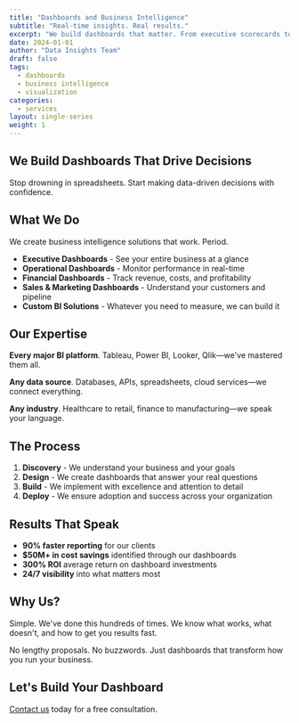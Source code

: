 ```yaml
---
title: "Dashboards and Business Intelligence"
subtitle: "Real-time insights. Real results."
excerpt: "We build dashboards that matter. From executive scorecards to operational dashboards, we turn your data into your competitive advantage."
date: 2024-01-01
author: "Data Insights Team"
draft: false
tags:
  - dashboards
  - business intelligence
  - visualization
categories:
  - services
layout: single-series
weight: 1
---
```


## We Build Dashboards That Drive Decisions

Stop drowning in spreadsheets. Start making data-driven decisions with confidence.

## What We Do

We create business intelligence solutions that work. Period.

- **Executive Dashboards** - See your entire business at a glance
- **Operational Dashboards** - Monitor performance in real-time
- **Financial Dashboards** - Track revenue, costs, and profitability
- **Sales & Marketing Dashboards** - Understand your customers and pipeline
- **Custom BI Solutions** - Whatever you need to measure, we can build it

## Our Expertise

**Every major BI platform**. Tableau, Power BI, Looker, Qlik—we've mastered them all.

**Any data source**. Databases, APIs, spreadsheets, cloud services—we connect everything.

**Any industry**. Healthcare to retail, finance to manufacturing—we speak your language.

## The Process

1. **Discovery** - We understand your business and your goals
2. **Design** - We create dashboards that answer your real questions
3. **Build** - We implement with excellence and attention to detail
4. **Deploy** - We ensure adoption and success across your organization

## Results That Speak

- **90% faster reporting** for our clients
- **$50M+ in cost savings** identified through our dashboards
- **300% ROI** average return on dashboard investments
- **24/7 visibility** into what matters most

## Why Us?

Simple. We've done this hundreds of times. We know what works, what doesn't, and how to get you results fast.

No lengthy proposals. No buzzwords. Just dashboards that transform how you run your business.

## Let's Build Your Dashboard

[Contact us](/consulting_services_website/contact/) today for a free consultation.
